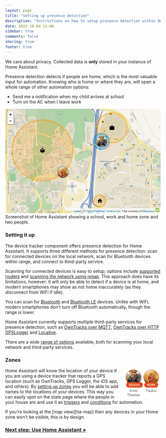 ```yaml
---
layout: page
title: "Setting up presence detection"
description: "Instructions on how to setup presence detection within Home Assistant."
date: 2015-10-04 12:08
sidebar: true
comments: false
sharing: true
footer: true
---
```


<p class='note'>
We care about privacy. Collected data is <b>only</b> stored in your instance of Home Assistant.
</p>

Presence detection detects if people are home, which is the most valuable input for automation. Knowing who is home or where they are, will open a whole range of other automation options:

- Send me a notification when my child arrives at school
- Turn on the AC when I leave work

<p class='img'>
<img src='/images/screenshots/map.png' />
Screenshot of Home Assistant showing a school, work and home zone and two people.
</p>

### Setting it up

The device tracker component offers presence detection for Home Assistant. It supports three different methods for presence detection: scan for connected devices on the local network, scan for Bluetooth devices within range, and connect to third-party service.

Scanning for connected devices is easy to setup; options include [supported routers][routers] and [scanning the network using nmap][nmap]. This approach does have its limitations, however: it will only be able to detect if a device is at home, and modern smartphones may show as not home inaccurately (as they disconnect from WiFi if idle).

You can scan for [Bluetooth][ha-bluetooth] and [Bluetooth LE][ha-bluetooth-le] devices. Unlike with WiFi, modern smartphones don't turn off Bluetooth automatically, though the range is lower.

Home Assistant currently supports multiple third-party services for presence detection, such as [OwnTracks over MQTT][ha-owntracks-mqtt], [OwnTracks over HTTP][ha-owntracks-http] [GPSLogger][ha-gpslogger] and [Locative][ha-locative].

There are a wide [range of options][ha-presence] available, both for scanning your local network and third-party services.

### Zones

<img src='/images/screenshots/badges-zone.png' style='float: right; margin-left: 8px; height: 100px;'>

Home Assistant will know the location of your device if you are using a device tracker that reports a GPS location (such as OwnTracks, GPS Logger, the iOS app, and others). By [setting up zones][zone] you will be able to add names to the locations of your devices. This way you can easily spot on the state page where the people in your house are and use it as [triggers][trigger] and [conditions][condition] for automation.

<p class='note'>
If you're looking at the [map view][ha-map] then any devices in your Home zone won't be visible, this is by design.
</p>

[routers]: /components/#presence-detection
[nmap]: /components/device_tracker.nmap_tracker/
[ha-bluetooth]: /components/device_tracker.bluetooth_tracker/
[ha-bluetooth-le]: /components/device_tracker.bluetooth_le_tracker/
[ha-owntracks-mqtt]: /components/device_tracker.owntracks/
[ha-owntracks-http]: /components/device_tracker.owntracks_http/
[ha-locative]: /components/device_tracker.locative/
[ha-gpslogger]: /components/device_tracker.gpslogger/
[ha-presence]: /components/#presence-detection
[mqtt-self]: /components/mqtt/#run-your-own
[mqtt-cloud]: /components/mqtt/#cloudmqtt
[zone]: /components/zone/
[trigger]: /getting-started/automation-trigger/#zone-trigger
[condition]: /getting-started/automation-condition/#zone-condition
[ha-map]: /components/map/

### [Next step: Use Home Assistant &raquo;](/getting-started/use/)
